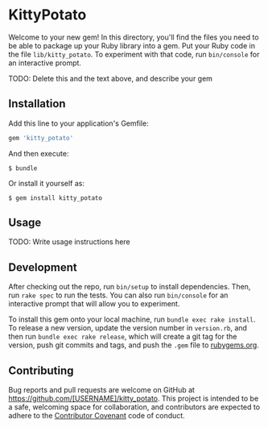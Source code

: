 # KittyPotato

Welcome to your new gem! In this directory, you'll find the files you need to be able to package up your Ruby library into a gem. Put your Ruby code in the file `lib/kitty_potato`. To experiment with that code, run `bin/console` for an interactive prompt.

TODO: Delete this and the text above, and describe your gem

## Installation

Add this line to your application's Gemfile:

```ruby
gem 'kitty_potato'
```

And then execute:

    $ bundle

Or install it yourself as:

    $ gem install kitty_potato

## Usage

TODO: Write usage instructions here

## Development

After checking out the repo, run `bin/setup` to install dependencies. Then, run `rake spec` to run the tests. You can also run `bin/console` for an interactive prompt that will allow you to experiment.

To install this gem onto your local machine, run `bundle exec rake install`. To release a new version, update the version number in `version.rb`, and then run `bundle exec rake release`, which will create a git tag for the version, push git commits and tags, and push the `.gem` file to [rubygems.org](https://rubygems.org).

## Contributing

Bug reports and pull requests are welcome on GitHub at https://github.com/[USERNAME]/kitty_potato. This project is intended to be a safe, welcoming space for collaboration, and contributors are expected to adhere to the [Contributor Covenant](contributor-covenant.org) code of conduct.

